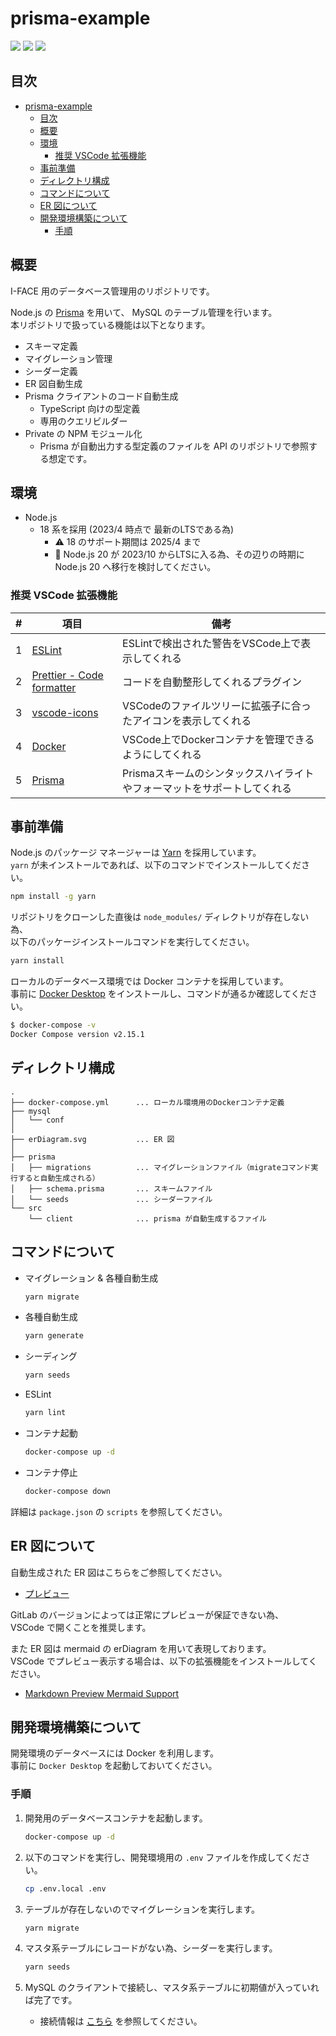 # prisma-example

![](https://img.shields.io/badge/Node.js-20.x-339933)
![](https://img.shields.io/badge/TypeScript-5.x-2C8EBB)
![](https://img.shields.io/badge/Prisma-4.x-2D3748)

## 目次

- [prisma-example](#prisma-example)
  - [目次](#目次)
  - [概要](#概要)
  - [環境](#環境)
    - [推奨 VSCode 拡張機能](#推奨-vscode-拡張機能)
  - [事前準備](#事前準備)
  - [ディレクトリ構成](#ディレクトリ構成)
  - [コマンドについて](#コマンドについて)
  - [ER 図について](#er-図について)
  - [開発環境構築について](#開発環境構築について)
    - [手順](#手順)

## 概要

I-FACE 用のデータベース管理用のリポジトリです。

Node.js の [Prisma](https://www.prisma.io/) を用いて、 MySQL のテーブル管理を行います。<br>
本リポジトリで扱っている機能は以下となります。

- スキーマ定義
- マイグレーション管理
- シーダー定義
- ER 図自動生成
- Prisma クライアントのコード自動生成
  - TypeScript 向けの型定義
  - 専用のクエリビルダー
- Private の NPM モジュール化
  - Prisma が自動出力する型定義のファイルを API のリポジトリで参照する想定です。

## 環境

- Node.js
  - 18 系を採用 (2023/4 時点で 最新のLTSである為)
    - ⚠️ 18 のサポート期間は 2025/4 まで
    - 🔖 Node.js 20 が 2023/10 からLTSに入る為、その辺りの時期に Node.js 20 へ移行を検討してください。

### 推奨 VSCode 拡張機能

|#|項目|備考|
|-|-|-|
|1|[ESLint](https://marketplace.visualstudio.com/items?itemName=dbaeumer.vscode-eslint)|ESLintで検出された警告をVSCode上で表示してくれる|
|2|[Prettier - Code formatter](https://marketplace.visualstudio.com/items?itemName=esbenp.prettier-vscode)|コードを自動整形してくれるプラグイン|
|3|[vscode-icons](https://marketplace.visualstudio.com/items?itemName=vscode-icons-team.vscode-icons)|VSCodeのファイルツリーに拡張子に合ったアイコンを表示してくれる|
|4|[Docker](https://marketplace.visualstudio.com/items?itemName=ms-azuretools.vscode-docker)|VSCode上でDockerコンテナを管理できるようにしてくれる|
|5|[Prisma](https://marketplace.visualstudio.com/items?itemName=Prisma.prisma)|Prismaスキームのシンタックスハイライトやフォーマットをサポートしてくれる|

## 事前準備

Node.js のパッケージ マネージャーは [Yarn](https://yarnpkg.com/) を採用しています。<br>
`yarn` が未インストールであれば、以下のコマンドでインストールしてください。

```bash
npm install -g yarn
```

リポジトリをクローンした直後は `node_modules/` ディレクトリが存在しない為、<br>
以下のパッケージインストールコマンドを実行してください。

```bash
yarn install
```

ローカルのデータベース環境では Docker コンテナを採用しています。<br>
事前に [Docker Desktop](https://www.docker.com/products/docker-desktop/) をインストールし、コマンドが通るか確認してください。

```bash
$ docker-compose -v
Docker Compose version v2.15.1
```

## ディレクトリ構成

```
.
├── docker-compose.yml      ... ローカル環境用のDockerコンテナ定義
├── mysql
│   └── conf
│
├── erDiagram.svg           ... ER 図
│
├── prisma
│   ├── migrations          ... マイグレーションファイル（migrateコマンド実行すると自動生成される）
│   ├── schema.prisma       ... スキームファイル
│   └── seeds               ... シーダーファイル
└── src
    └── client              ... prisma が自動生成するファイル
```

## コマンドについて

- マイグレーション & 各種自動生成

    ```bash
    yarn migrate
    ```

- 各種自動生成

    ```bash
    yarn generate
    ```

- シーディング

    ```bash
    yarn seeds
    ```

- ESLint

    ```bash
    yarn lint
    ```

- コンテナ起動

    ```bash
    docker-compose up -d
    ```

- コンテナ停止

    ```bash
    docker-compose down
    ```

詳細は `package.json` の `scripts` を参照してください。

## ER 図について

自動生成された ER 図はこちらをご参照してください。

- [プレビュー](erDiagram.svg)

GitLab のバージョンによっては正常にプレビューが保証できない為、<br>
VSCode で開くことを推奨します。

また ER 図は mermaid の erDiagram を用いて表現しております。<br>
VSCode でプレビュー表示する場合は、以下の拡張機能をインストールしてください。

- [Markdown Preview Mermaid Support](https://marketplace.visualstudio.com/items?itemName=bierner.markdown-mermaid)

## 開発環境構築について

開発環境のデータベースには Docker を利用します。<br>
事前に `Docker Desktop` を起動しておいてください。

### 手順

1. 開発用のデータベースコンテナを起動します。

    ```bash
    docker-compose up -d
    ```

1. 以下のコマンドを実行し、開発環境用の `.env` ファイルを作成してください。

    ```bash
    cp .env.local .env
    ```

1. テーブルが存在しないのでマイグレーションを実行します。

    ```bash
    yarn migrate
    ```

1. マスタ系テーブルにレコードがない為、シーダーを実行します。

    ```bash
    yarn seeds
    ```

1. MySQL のクライアントで接続し、マスタ系テーブルに初期値が入っていれば完了です。

   - 接続情報は [こちら](./docker-compose.yml) を参照してください。
